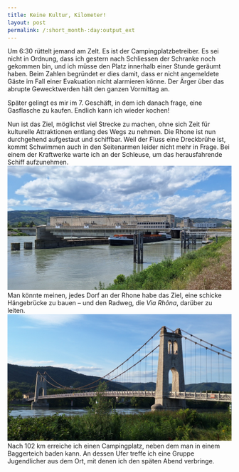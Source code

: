 ```yaml
---
title: Keine Kultur, Kilometer!
layout: post
permalink: /:short_month-:day:output_ext
---
```

Um 6:30 rüttelt jemand am Zelt. Es ist der Campingplatzbetreiber. Es sei nicht in Ordnung, dass ich gestern nach Schliessen der Schranke noch gekommen bin, und ich müsse den Platz innerhalb einer Stunde geräumt haben. Beim Zahlen begründet er dies damit, dass er nicht angemeldete Gäste im Fall einer Evakuation nicht alarmieren könne. Der Ärger über das abrupte Gewecktwerden hält den ganzen Vormittag an.

Später gelingt es mir im 7. Geschäft, in dem ich danach frage, eine Gasflasche zu kaufen. Endlich kann ich wieder kochen!

Nun ist das Ziel, möglichst viel Strecke zu machen, ohne sich Zeit für kulturelle Attraktionen entlang des Wegs zu nehmen. Die Rhone ist nun durchgehend aufgestaut und schiffbar. Weil der Fluss eine Dreckbrühe ist, kommt Schwimmen auch in den Seitenarmen leider nicht mehr in Frage. Bei einem der Kraftwerke warte ich an der Schleuse, um das herausfahrende Schiff aufzunehmen. 
![](assets/20240716_143453.jpg)
Man könnte meinen, jedes Dorf an der Rhone habe das Ziel, eine schicke Hängebrücke zu bauen – und den Radweg, die *Via Rhôna*, darüber zu leiten.
![](assets/20240716_193403.jpg)
Nach 102&nbsp;km erreiche ich einen Campingplatz, neben dem man in einem Baggerteich baden kann. An dessen Ufer treffe ich eine Gruppe Jugendlicher aus dem Ort, mit denen ich den späten Abend verbringe.